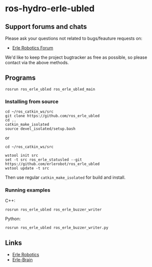 # ros-hydro-erle-ubled

Support forums and chats
------------------------

Please ask your questions not related to bugs/feauture requests on:

- [Erle Robotics Forum](http://forum.erlerobotics.com/)

We'd like to keep the project bugtracker as free as possible, so please contact via the above methods.

Programs
-------- 

```
rosrun ros_erle_ubled ros_erle_ubled_main
```

### Installing from source

```
cd ~/ros_catkin_ws/src
git clone https://github.com/ros_erle_ubled
cd ..
catkin_make_isolated
source devel_isolated/setup.bash
```
or 

```
cd ~/ros_catkin_ws/src

wstool init src 
set -t src ros_erle_statusled --git https://github.com/erlerobot/ros_erle_ubled
wstool update -t src
```
Then use regular `catkin_make_isolated` for build and install.

### Running examples
C++:
```
rosrun ros_erle_ubled ros_erle_buzzer_writer
```

Python:
```
rosrun ros_erle_ubled ros_erle_buzzer_writer.py
```

Links
-----

  - [Erle Robotics](www.erlerobotics.com)
  - [Erle-Brain](https://erlerobotics.com/blog/product/erle-brain/)
